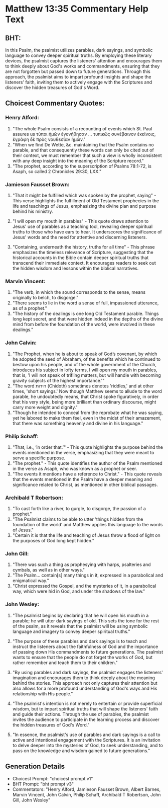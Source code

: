 # Matthew 13:35 Commentary Help Text

## BHT:
In this Psalm, the psalmist utilizes parables, dark sayings, and symbolic language to convey deeper spiritual truths. By employing these literary devices, the psalmist captures the listeners' attention and encourages them to think deeply about God's works and commandments, ensuring that they are not forgotten but passed down to future generations. Through this approach, the psalmist aims to impart profound insights and shape the listeners' faith, inviting them to actively engage with the Scriptures and discover the hidden treasures of God's Word.

## Choicest Commentary Quotes:
### Henry Alford:
1. "The whole Psalm consists of a recounting of events which St. Paul assures us τύποι ἡμῶν ἐγενήθησαν … τυπικῶς συνέβαινον ἐκείνοις, ἐγράφη δὲ πρὸς νουθεσίαν ἡμῶν." 
2. "When we find De Wette, &c. maintaining that the Psalm contains no parable, and that consequently these words can only be cited out of their context, we must remember that such a view is wholly inconsistent with any deep insight into the meaning of the Scripture record."
3. "The prophet, according to the superscription of Psalms 78:1-72, is Asaph, so called 2 Chronicles 29:30, LXX."

### Jamieson Fausset Brown:
1. "That it might be fulfilled which was spoken by the prophet, saying" - This verse highlights the fulfillment of Old Testament prophecies in the life and teachings of Jesus, emphasizing the divine plan and purpose behind his ministry.

2. "I will open my mouth in parables" - This quote draws attention to Jesus' use of parables as a teaching tool, revealing deeper spiritual truths to those who have ears to hear. It underscores the significance of Jesus' words and the need for attentive and discerning listeners.

3. "Containing, underneath the history, truths for all time" - This phrase emphasizes the timeless relevance of Scripture, suggesting that the historical accounts in the Bible contain deeper spiritual truths that transcend their immediate context. It encourages readers to seek out the hidden wisdom and lessons within the biblical narratives.

### Marvin Vincent:
1. "The verb, in which the sound corresponds to the sense, means originally to belch, to disgorge." 
2. "There seems to lie in the word a sense of full, impassioned utterance, as of a prophet." 
3. "The history of the dealings is one long Old Testament parable. Things long kept secret, and that were hidden indeed in the depths of the divine mind from before the foundation of the world, were involved in these dealings."

### John Calvin:
1. "The Prophet, when he is about to speak of God’s covenant, by which he adopted the seed of Abraham, of the benefits which he continued to bestow upon his people, and of the whole government of the Church, introduces his subject in lofty terms, I will open my mouth in parables, that is, 'I will not speak of trifling matters, but will handle with becoming gravity subjects of the highest importance.'" 
2. "The word חידות (Chidoth) sometimes denotes 'riddles,' and at other times, 'short sayings.' Now though Matthew seems to allude to the word parable, he undoubtedly means, that Christ spoke figuratively, in order that his very style, being more brilliant than ordinary discourse, might carry more weight and dignity."
3. "Though he intended to conceal from the reprobate what he was saying, yet he labored to make them feel, even in the midst of their amazement, that there was something heavenly and divine in his language."

### Philip Schaff:
1. "That, i.e., ‘in order that.’" - This quote highlights the purpose behind the events mentioned in the verse, emphasizing that they were meant to serve a specific purpose.
2. "The prophet." - This quote identifies the author of the Psalm mentioned in the verse as Asaph, who was known as a prophet or seer.
3. "The events it mentions have a reference to Christ." - This quote reveals that the events mentioned in the Psalm have a deeper meaning and significance related to Christ, as mentioned in other biblical passages.

### Archibald T Robertson:
1. "To cast forth like a river, to gurgle, to disgorge, the passion of a prophet." 
2. "The Psalmist claims to be able to utter 'things hidden from the foundation of the world' and Matthew applies this language to the words of Jesus." 
3. "Certain it is that the life and teaching of Jesus throw a flood of light on the purposes of God long kept hidden."

### John Gill:
1. "There was such a thing as prophesying with harps, psalteries and cymbals, as well as in other ways." 
2. "The Psalm... contain[s] many things in it, expressed in a parabolical and enigmatical way."
3. "Christ expressed the Gospel, and the mysteries of it, in a parabolical way, which were hid in God, and under the shadows of the law."

### John Wesley:
1. "The psalmist begins by declaring that he will open his mouth in a parable; he will utter dark sayings of old. This sets the tone for the rest of the psalm, as it reveals that the psalmist will be using symbolic language and imagery to convey deeper spiritual truths."

2. "The purpose of these parables and dark sayings is to teach and instruct the listeners about the faithfulness of God and the importance of passing down His commandments to future generations. The psalmist wants to ensure that the people do not forget the works of God, but rather remember and teach them to their children."

3. "By using parables and dark sayings, the psalmist engages the listeners' imagination and encourages them to think deeply about the meaning behind the stories. This approach not only captures their attention but also allows for a more profound understanding of God's ways and His relationship with His people."

4. "The psalmist's intention is not merely to entertain or provide superficial wisdom, but to impart spiritual truths that will shape the listeners' faith and guide their actions. Through the use of parables, the psalmist invites the audience to participate in the learning process and discover the hidden treasures of God's Word."

5. "In essence, the psalmist's use of parables and dark sayings is a call to active and intentional engagement with the Scriptures. It is an invitation to delve deeper into the mysteries of God, to seek understanding, and to pass on the knowledge and wisdom gained to future generations."


## Generation Details
- Choicest Prompt: "choicest prompt v1"
- BHT Prompt: "bht prompt v3"
- Commentators: "Henry Alford, Jamieson Fausset Brown, Albert Barnes, Marvin Vincent, John Calvin, Philip Schaff, Archibald T Robertson, John Gill, John Wesley"
